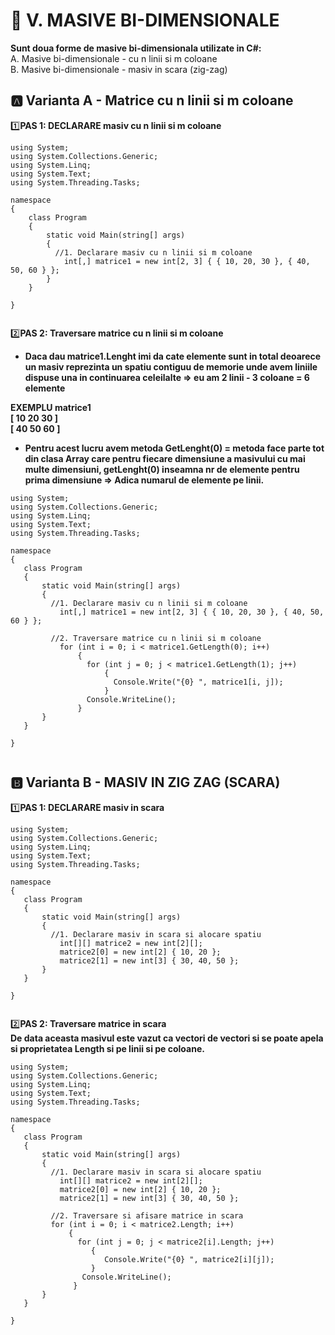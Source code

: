 # 🎯 V. MASIVE BI-DIMENSIONALE </br>
**Sunt doua forme de masive bi-dimensionala utilizate in C#:**</br>
    A. Masive bi-dimensionale - cu n linii si m coloane</br>
    B. Masive bi-dimensionale - masiv in scara (zig-zag)</br>
    
## 🅰️ Varianta A - Matrice cu n linii si m coloane
1️⃣**PAS 1: DECLARARE masiv cu n  linii si m coloane**</br>
```Csharp
using System;
using System.Collections.Generic;
using System.Linq;
using System.Text;
using System.Threading.Tasks;

namespace 
{
    class Program
    {
        static void Main(string[] args)
        {
          //1. Declarare masiv cu n linii si m coloane         
            int[,] matrice1 = new int[2, 3] { { 10, 20, 30 }, { 40, 50, 60 } };
        }
    }

}
           
```

2️⃣**PAS 2: Traversare matrice cu n linii si m coloane**</br>
-  **Daca dau matrice1.Lenght imi da cate elemente sunt in total deoarece un masiv reprezinta un spatiu contiguu de memorie unde avem liniile dispuse una in continuarea celeilalte 
 => eu am 2 linii - 3 coloane = 6 elemente**</br>
 
**EXEMPLU matrice1** </br>
**[ 10 20 30 ]**   </br>
**[ 40 50 60 ]**   </br>

- **Pentru acest lucru avem metoda GetLenght(0) = metoda face parte tot din clasa Array care pentru fiecare dimensiune a masivului cu mai multe 
dimensiuni, getLenght(0) inseamna nr de elemente pentru prima dimensiune => Adica numarul de elemente pe linii.**
 
 ```Csharp
using System;
using System.Collections.Generic;
using System.Linq;
using System.Text;
using System.Threading.Tasks;

namespace 
{
    class Program
    {
        static void Main(string[] args)
        {
          //1. Declarare masiv cu n linii si m coloane         
            int[,] matrice1 = new int[2, 3] { { 10, 20, 30 }, { 40, 50, 60 } };
            
          //2. Traversare matrice cu n linii si m coloane
            for (int i = 0; i < matrice1.GetLength(0); i++)
                {
                  for (int j = 0; j < matrice1.GetLength(1); j++)
                      {
                        Console.Write("{0} ", matrice1[i, j]);
                      }
                  Console.WriteLine();
                }
        }
    }

}
     
 ```
 

            

## 🅱️ Varianta B - MASIV IN ZIG ZAG (SCARA)
1️⃣**PAS 1: DECLARARE masiv in scara**</br>

 ```Csharp
using System;
using System.Collections.Generic;
using System.Linq;
using System.Text;
using System.Threading.Tasks;

namespace 
{
    class Program
    {
        static void Main(string[] args)
        {
          //1. Declarare masiv in scara si alocare spatiu        
            int[][] matrice2 = new int[2][];
            matrice2[0] = new int[2] { 10, 20 };
            matrice2[1] = new int[3] { 30, 40, 50 };
        }
    }

}
     
 ```


2️⃣**PAS 2: Traversare matrice in scara**</br>
**De data aceasta masivul este vazut ca vectori de vectori si se poate apela si proprietatea Length si pe linii si pe coloane.** </br>   

 ```Csharp
using System;
using System.Collections.Generic;
using System.Linq;
using System.Text;
using System.Threading.Tasks;

namespace 
{
    class Program
    {
        static void Main(string[] args)
        {
          //1. Declarare masiv in scara si alocare spatiu        
            int[][] matrice2 = new int[2][];
            matrice2[0] = new int[2] { 10, 20 };
            matrice2[1] = new int[3] { 30, 40, 50 };
            
          //2. Traversare si afisare matrice in scara
          for (int i = 0; i < matrice2.Length; i++)
              {
                for (int j = 0; j < matrice2[i].Length; j++)
                   {
                      Console.Write("{0} ", matrice2[i][j]);
                   }
                 Console.WriteLine();
               }
        }
    }

}
     
 ```
